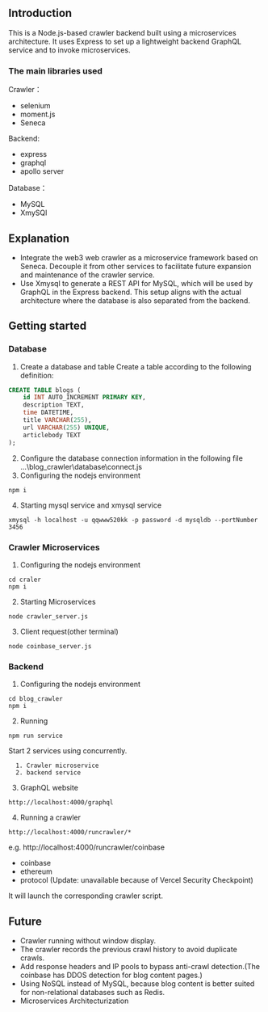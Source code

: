 ## Introduction

This is a Node.js-based crawler backend built using a microservices architecture. It uses Express to set up a lightweight backend GraphQL service and to invoke microservices.
### The main libraries used
Crawler：
- selenium
- moment.js
- Seneca
  
Backend:
- express
- graphql
- apollo server


Database：
- MySQL
- XmySQl

## Explanation
- Integrate the web3 web crawler as a microservice framework based on Seneca. Decouple it from other services to facilitate future expansion and maintenance of the crawler service.
- Use Xmysql to generate a REST API for MySQL, which will be used by GraphQL in the Express backend. This setup aligns with the actual architecture where the database is also separated from the backend.

## Getting started
### Database
1. Create a database and table 
Create a table according to the following definition:
```sql
CREATE TABLE blogs (
    id INT AUTO_INCREMENT PRIMARY KEY,
    description TEXT,
    time DATETIME,
    title VARCHAR(255),
    url VARCHAR(255) UNIQUE,
    articlebody TEXT
);
```
2. Configure the database connection information in the following file
    ...\blog_crawler\database\connect.js
3. Configuring the nodejs environment
```
npm i
```
4. Starting mysql service and xmysql service
```
xmysql -h localhost -u qqwww520kk -p password -d mysqldb --portNumber 3456
```
### Crawler Microservices
1. Configuring the nodejs environment
```
cd craler
npm i
```
2. Starting Microservices
```
node crawler_server.js
```
3. Client request(other terminal)
```
node coinbase_server.js
```

### Backend
1. Configuring the nodejs environment
```
cd blog_crawler
npm i
```
2. Running
```
npm run service
```
Start 2 services using concurrently.
      
      1. Crawler microservice
      2. backend service
   
3. GraphQL website
```
http://localhost:4000/graphql
```
4. Running a crawler
```
http://localhost:4000/runcrawler/*
```
e.g. http://localhost:4000/runcrawler/coinbase
- coinbase
- ethereum
- protocol (Update: unavailable because of Vercel Security Checkpoint)

It will launch the corresponding crawler script.

## Future
- Crawler running without window display.
- The crawler records the previous crawl history to avoid duplicate crawls.
- Add response headers and IP pools to bypass anti-crawl detection.(The coinbase has DDOS detection for blog content pages.)
- Using NoSQL instead of MySQL, because blog content is better suited for non-relational databases such as Redis.
- Microservices Architecturization